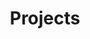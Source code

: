 ---
title: "Projects"
template: "section.html"
page_template: "page.html"
paginate_by: 10
sort_by: "date"
paginate_path: "page"
generate_feeds: false
---